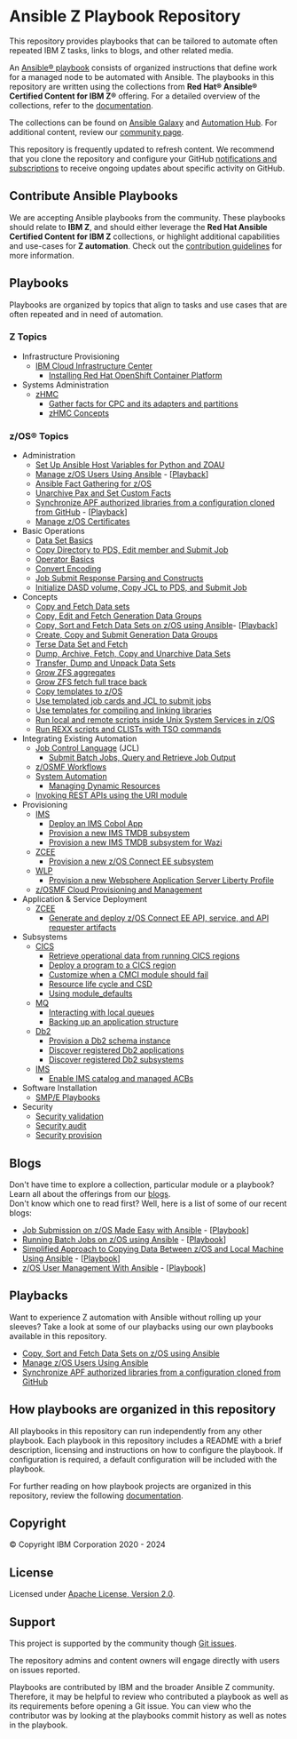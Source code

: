 # Ansible Z Playbook Repository
This repository provides playbooks that can be tailored to automate often
repeated IBM Z tasks, links to blogs, and other related media.

An [Ansible® playbook](https://docs.ansible.com/ansible/latest/user_guide/playbooks_intro.html#playbooks-intro)
consists of organized instructions that define work for a managed node to be
automated with Ansible. The playbooks in this
repository are written using the collections from
**Red Hat® Ansible® Certified Content for IBM Z®** offering. For a detailed
overview of the collections, refer to the
[documentation](https://ibm.github.io/z_ansible_collections_doc/index.html).

The collections can be found on
[Ansible Galaxy](https://galaxy.ansible.com/search?deprecated=false&keywords=ibm_z&order_by=-relevance&page=1)
and [Automation Hub](https://www.ansible.com/products/automation-hub).
For additional content, review our [community page](http://ibm.biz/BdfsTR).

This repository is frequently updated to refresh content. We recommend that you clone 
the repository and configure your GitHub
[notifications and subscriptions](https://docs.github.com/en/github/managing-subscriptions-and-notifications-on-github/about-notifications#notifications-and-subscriptions)
to receive ongoing updates about specific activity on GitHub.

## Contribute Ansible Playbooks

We are accepting Ansible playbooks from the community. These playbooks
should relate to **IBM Z**, and should either leverage the
**Red Hat Ansible Certified Content for IBM Z** collections, or highlight
additional capabilities and use-cases for **Z automation**. Check out the
[contribution guidelines](docs/share/contribution-guidelines.md) for more
information.

## Playbooks
Playbooks are organized by topics that align to tasks and use cases that are
often repeated and in need of automation.

### Z Topics
- Infrastructure Provisioning
    - [IBM Cloud Infrastructure Center](z_infra_provisioning/cloud_infra_center)
      - [Installing Red Hat OpenShift Container Platform](z_infra_provisioning/cloud_infra_center/ocp_upi/README.md)
- Systems Administration
  - [zHMC](z_systems_administration/zhmc)
    - [Gather facts for CPC and its adapters and partitions](z_systems_administration/zhmc/docs/usecase_playbooks.md)
    - [zHMC Concepts](z_systems_administration/zhmc/docs/module_playbooks.md)

### z/OS® Topics
- Administration
  - [Set Up Ansible Host Variables for Python and ZOAU](zos_administration/host_setup)
  - [Manage z/OS Users Using Ansible](zos_concepts/user_management/add_remove_user) - \[[Playback](https://mediacenter.ibm.com/media/Managing+z+OS+Users+with+Ansible+/1_bnud4enw)]
  - [Ansible Fact Gathering for z/OS](zos_basics/factgathering)
  - [Unarchive Pax and Set Custom Facts](zos_basics/unarchive_pax_and_set_custom_facts)
  - [Synchronize APF authorized libraries from a configuration cloned from GitHub](zos_concepts/program_authorization/git_apf) - \[[Playback](https://mediacenter.ibm.com/media/Using+Ansible+to+synchronize+z+OS+APF+libraries+from+a+GitHub+configuration+file/1_e6qsiwmg)]
  - [Manage z/OS Certificates](zos_concepts/certificate_management#readme)
- Basic Operations
  - [Data Set Basics](zos_concepts/data_sets/data_set_basics)
  - [Copy Directory to PDS, Edit member and Submit Job](zos_concepts/data_sets/copy_edit_submit)
  - [Operator Basics](zos_concepts/zos_operator/zos_operator_basics)
  - [Convert Encoding](zos_concepts/encoding/convert_encoding)
  - [Job Submit Response Parsing and Constructs](zos_basics/constructs)
  - [Initialize DASD volume, Copy JCL to PDS, and Submit Job](zos_concepts/volume_management/volume_initialization/init_dasd_vol_and_run_sample_jcl)
- Concepts
  - [Copy and Fetch Data sets](zos_concepts/data_transfer/copy_fetch_data_set)
  - [Copy, Edit and Fetch Generation Data Groups](zos_concepts/gdg_datasets/copy_edit_fetch)
  - [Copy, Sort and Fetch Data Sets on z/OS using Ansible](zos_concepts/data_transfer/copy_sort_fetch)- \[[Playback](https://mediacenter.ibm.com/media/Copy%2C+sort%2C+and+fetch+data+on+z+OS+using+Ansible/1_ah4qhyvu)]
  - [Create, Copy and Submit Generation Data Groups](zos_concepts/gdg_datasets/create_copy_submit)
  - [Terse Data Set and Fetch](zos_concepts/data_transfer/terse_fetch_data_set)
  - [Dump, Archive, Fetch, Copy and Unarchive Data Sets](zos_concepts/data_transfer/archive_copy_unarchive_restore)
  - [Transfer, Dump and Unpack Data Sets](zos_concepts/data_transfer/dump_pack_ftp_unpack_restore)
  - [Grow ZFS aggregates](zos_concepts/zfsadm/zfs_grow_aggr)
  - [Grow ZFS fetch full trace back](zos_concepts/zfsadm/grow_zfs_fetch_full_trace_back)
  - [Copy templates to z/OS](zos_concepts/templates/copy_template)
  - [Use templated job cards and JCL to submit jobs](zos_concepts/templates/submit_job_template)
  - [Use templates for compiling and linking libraries](zos_concepts/templates/loadlib)
  - [Run local and remote scripts inside Unix System Services in z/OS](zos_concepts/zos_script)
  - [Run REXX scripts and CLISTs with TSO commands](zos_concepts/tso_commands/scripts)
- Integrating Existing Automation
  - [Job Control Language](zos_concepts/jobs) (JCL)
    - [Submit Batch Jobs, Query and Retrieve Job Output](zos_concepts/jobs/submit_query_retrieve)
  - [z/OSMF Workflows](zos_management/zosmf_workflows)
  - [System Automation](z_system_automation)
    - [Managing Dynamic Resources](z_system_automation/dynamic_resources/)
  - [Invoking REST APIs using the URI module](zos_concepts/rest_apis)
- Provisioning
  - [IMS](zos_subsystems/ims)
    - [Deploy an IMS Cobol App](zos_subsystems/ims/ims_cobol_deploy)
    - [Provision a new IMS TMDB subsystem](zos_subsystems/ims/ims_provisioning)
    - [Provision a new IMS TMDB subsystem for Wazi](zos_subsystems/ims/ims_provisioning_wazi)
  - [ZCEE](zos_subsystems/zcee)
    - [Provision a new z/OS Connect EE subsystem](zos_subsystems/zcee/provisioning)
  - [WLP](zos_subsystems/wlp)
    - [Provision a new Websphere Application Server Liberty Profile](zos_subsystems/wlp)
  - [z/OSMF Cloud Provisioning and Management](zos_management/zosmf_cloud_provisioning_and_management)
- Application & Service Deployment
  - [ZCEE](zos_subsystems/zcee)
    - [Generate and deploy z/OS Connect EE API, service, and API requester artifacts](zos_subsystems/zcee/api_deployment)
- Subsystems
  - [CICS](zos_subsystems/cics)
    - [Retrieve operational data from running CICS regions](zos_subsystems/cics/cmci/reporting)
    - [Deploy a program to a CICS region](zos_subsystems/cics/cmci/deploy_program)
    - [Customize when a CMCI module should fail](zos_subsystems/cics/cmci/override_failure)
    - [Resource life cycle and CSD](zos_subsystems/cics/cmci/resource_lifecycle_and_csd)
    - [Using module_defaults](zos_subsystems/cics/cmci/module_defaults)
  - [MQ](zos_subsystems/mq)
    - [Interacting with local queues](zos_subsystems/mq/mqsc/qlocal)
	- [Backing up an application structure](zos_subsystems/mq/mqsc/cfstruct)
  - [Db2](zos_subsystems/db2)
    - [Provision a Db2 schema instance](zos_subsystems/db2/db2_schema_provisioning)
    - [Discover registered Db2 applications](zos_subsystems/db2/db2_discover_applications)
    - [Discover registered Db2 subsystems](zos_subsystems/db2/db2_discover_subsystems)
  - [IMS](zos_subsystems/ims)
    - [Enable IMS catalog and managed ACBs](zos_subsystems/ims/enable_catalog_macb)
- Software Installation
  - [SMP/E Playbooks](https://github.com/IBM/z_ansible_collections_samples/tree/master/zos_concepts/software_management)
- Security
  - [Security validation](zos_management/zosmf_security_configuration_assistant)
  - [Security audit](zos_management/zosmf_security_configuration_assistant)
  - [Security provision](zos_management/zosmf_security_configuration_assistant)


## Blogs
Don't have time to explore a collection, particular module or a playbook?  
Learn all about the offerings from our [blogs](https://community.ibm.com/community/user/ibmz-and-linuxone/groups/topic-home/blog-entries?communitykey=ce54fe94-0145-4832-a0ef-4ea81d6062cc&tab=blog-entries).  
Don't know which one to read first? Well, here is a list of some of our recent blogs:   

- [Job Submission on z/OS Made Easy with Ansible](https://community.ibm.com/community/user/ibmz-and-linuxone/blogs/asif-mahmud1/2020/08/04/how-to-run-batch-jobs-on-zos-without-jcl-using-ans) - \[[Playbook](zos_concepts/jobs/submit_query_retrieve)\]
- [Running Batch Jobs on z/OS using Ansible](https://community.ibm.com/community/user/ibmz-and-linuxone/blogs/asif-mahmud1/2020/08/04/how-to-run-batch-jobs-on-zos-without-jcl-using-ans) - \[[Playbook](zos_concepts/data_transfer/copy_sort_fetch)\]
- [Simplified Approach to Copying Data Between z/OS and Local Machine Using Ansible](https://community.ibm.com/community/user/ibmz-and-linuxone/blogs/asif-mahmud1/2020/06/11/simplified-approach-to-copying-data-between-zos-an) - \[[Playbook](zos_concepts/data_transfer/copy_fetch_data_set)\]
- [z/OS User Management With Ansible](https://community.ibm.com/community/user/ibmz-and-linuxone/blogs/blake-becker1/2020/09/03/zos-user-management-with-ansible) - \[[Playbook](zos_concepts/user_management/add_remove_user)\]

## Playbacks
Want to experience Z automation with Ansible without rolling up your sleeves?
Take a look at some of our playbacks using our own playbooks available
in this repository.

- [Copy, Sort and Fetch Data Sets on z/OS using Ansible](https://mediacenter.ibm.com/media/Copy%2C+sort%2C+and+fetch+data+on+z+OS+using+Ansible/1_ah4qhyvu)
- [Manage z/OS Users Using Ansible](https://mediacenter.ibm.com/media/Managing+z+OS+Users+with+Ansible+/1_bnud4enw)
- [Synchronize APF authorized libraries from a configuration cloned from GitHub](https://mediacenter.ibm.com/media/Using+Ansible+to+synchronize+z+OS+APF+libraries+from+a+GitHub+configuration+file/1_e6qsiwmg)

## How playbooks are organized in this repository
All playbooks in this repository can run independently from any other playbook.
Each playbook in this repository includes a README with a brief description,
licensing and instructions on how to configure the playbook. If configuration is
required, a default configuration will be included with the playbook.

For further reading on how playbook projects are organized in this repository,
review the following [documentation](./docs/share/contribution-guidelines.md#playbook-structure).

## Copyright
© Copyright IBM Corporation 2020 - 2024

## License
Licensed under
[Apache License, Version 2.0](https://opensource.org/licenses/Apache-2.0).

## Support
This project is supported by the community though
[Git issues](https://github.com/IBM/z_ansible_collections_samples/issues).

The repository admins and content owners will engage directly with users on
issues reported.

Playbooks are contributed by IBM and the broader Ansible Z community. Therefore,
it may be helpful to review who contributed a playbook as well as its
requirements before opening a Git issue. You can view who the contributor was by
looking at the playbooks commit history as well as notes in the playbook.
